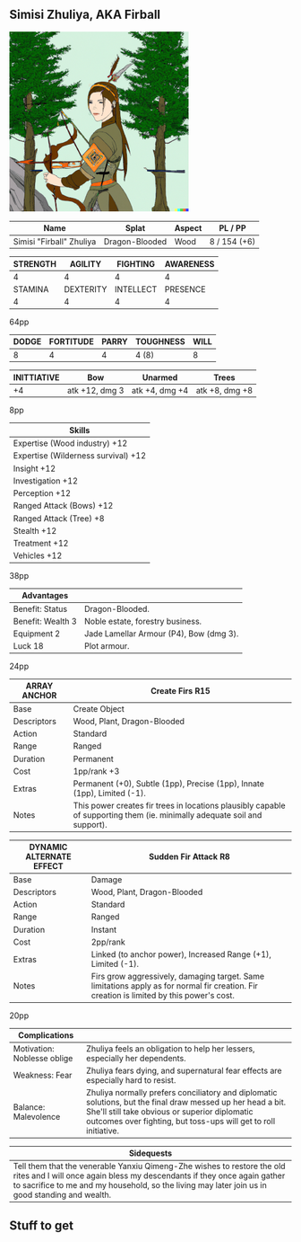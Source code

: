Simisi Zhuliya, AKA Firball
---------------------------

![](zhuliya-sm.png)

| Name | Splat | Aspect | PL / PP |
|-|-|-|-|
|  Simisi "Firball" Zhuliya | Dragon-Blooded | Wood | 8 / 154 (+6) |

| STRENGTH | AGILITY   | FIGHTING  | AWARENESS |
|----------|-----------|-----------|-----------|
|      4   |    4      |     4     |    4      |
| STAMINA  | DEXTERITY | INTELLECT |  PRESENCE |
|      4   |    4      |     4     |    4      |

64pp

|DODGE|FORTITUDE|PARRY|TOUGHNESS|WILL|
|-----|---------|-----|---------|----|
|   8 |  4      |  4  |  4 (8)  |  8 |

| INITTIATIVE | Bow    | Unarmed | Trees |
|-------------|--------|---------|-------|
|     +4      |   atk +12, dmg 3  |  atk +4, dmg +4   | atk +8, dmg +8 |

8pp

| Skills |
|--------|
|Expertise (Wood industry) +12 |
|Expertise (Wilderness survival) +12 |
|Insight	+12 |
|Investigation	+12 | 
|Perception +12 | 
|Ranged Attack (Bows) +12 |
|Ranged Attack (Tree) +8 |
|Stealth +12 |
|Treatment +12 |
|Vehicles +12  |

38pp

| Advantages        | |
|-------------------|-|
| Benefit: Status   | Dragon-Blooded. |
| Benefit: Wealth 3 | Noble estate, forestry business. |
| Equipment 2       | Jade Lamellar Armour (P4), Bow (dmg 3). |
| Luck 18           | Plot armour. |

24pp

| ARRAY ANCHOR | Create Firs R15 |
|--------------|-----------------|
| Base         | Create Object |
| Descriptors  | Wood, Plant, Dragon-Blooded |
| Action       | Standard |
| Range        | Ranged |
| Duration     | Permanent |
| Cost         | 1pp/rank +3 |
| Extras       | Permanent (+0), Subtle (1pp), Precise (1pp), Innate (1pp), Limited (-1). |
| Notes        | This power creates fir trees in locations plausibly capable of supporting them (ie. minimally adequate soil and support). |

| DYNAMIC ALTERNATE EFFECT  | Sudden Fir Attack R8    |
|---------------------------|-------------------------|
| Base         | Damage                      |
| Descriptors  | Wood, Plant, Dragon-Blooded |
| Action       | Standard                    |
| Range        | Ranged                      |
| Duration     | Instant                     |
| Cost         | 2pp/rank                    |
| Extras       | Linked (to anchor power), Increased Range (+1), Limited (-1).       |
| Notes        | Firs grow aggressively, damaging target. Same limitations apply as for normal fir creation. Fir creation is limited by this power's cost. |

20pp 

| Complications | |
|---------------|-|
| Motivation: Noblesse oblige | Zhuliya feels an obligation to help her lessers, especially her dependents. |
| Weakness: Fear | Zhuliya fears dying, and supernatural fear effects are especially hard to resist. |
| Balance: Malevolence | Zhuliya normally prefers conciliatory and diplomatic solutions, but the final draw messed up her head a bit. She'll still take obvious or superior diplomatic outcomes over fighting, but toss-ups will get to roll initiative. |

|Sidequests|
|----------|
|Tell them that the venerable Yanxiu Qimeng-Zhe wishes to restore the old rites and I will once again bless my descendants if they once again gather to sacrifice to me and my household, so the living may later join us in good standing and wealth.|

Stuff to get
------------


